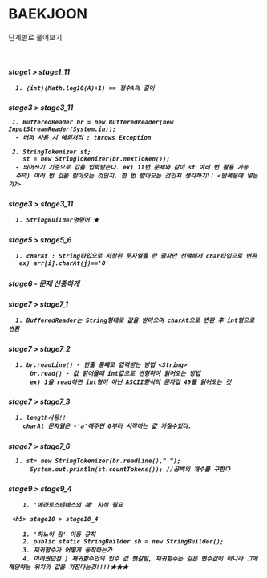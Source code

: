 # BAEKJOON
<p>
  단계별로 풀어보기
</p>

<br>


  <h5> stage1 > stage1_11 
  
  
  ```
    1. (int)(Math.log10(A)+1) == 정수A의 길이
  ```

    

  <h5> stage3 > stage3_11
    
  ```
   1. BufferedReader br = new BufferedReader(new InputStreamReader(System.in));
    - 버퍼 사용 시 예외처리 : throws Exception
    
   2. StringTokenizer st; 
      st = new StringTokenizer(br.nextToken()); 
    - 띄어쓰기 기준으로 값을 입력받는다. ex) 11번 문제와 같이 st 여러 번 활용 가능
    주의) 여러 번 값을 받아오는 것인지, 한 번 받아오는 것인지 생각하기!! <반복문에 넣는가?> 
  ```

   <h5> stage3 > stage3_11
       
  ```
    1. StringBuilder명령어 ★
  ```
    

   <h5> stage5 > stage5_6
     
  ```
    1. charAt : String타입으로 저장된 문자열을 한 글자만 선택해서 char타입으로 변환
     ex) arr[i].charAt(j)=='O'
  ```
    

   <h5> stage6
   - 문제 신중하게 
     
     
   <h5> stage7 > stage7_1
     
  ```
    1. BufferedReader는 String형태로 값을 받아오며 charAt으로 변환 후 int형으로 변환
  ```
     
   <h5> stage7 > stage7_2
     
  ```
    1. br.readLine() - 한줄 통째로 입력받는 방법 <String>
        br.read() - 값 읽어올때 int값으로 변형하여 읽어오는 방법
        ex) 1을 read하면 int형이 아닌 ASCII향식의 문자값 49를 읽어오는 것
  ```
     
   <h5> stage7 > stage7_3
     
  ```
    1. length사용!!
      charAt 문자열은 -'a'해주면 0부터 시작하는 값 가질수있다.
  ```
     
     
   <h5> stage7 > stage7_6
     
  ```
    1. st= new StringTokenizer(br.readLine()," ");
        System.out.println(st.countTokens()); //공백의 개수를 구한다
  ```
     
     
     
   <h5> stage9 > stage9_4
       
  ```
      1. '에라토스테네스의 체' 지식 필요
  ```
     
     
     
     
     <h5> stage10 > stage10_4
       
  ```
      1. '하노이 탐' 이동 규칙
      2. public static StringBuilder sb = new StringBuilder();
      3. 재귀함수가 어떻게 동작하는가
      4. 어려웠던점 ) 재귀함수안의 인수 값 헷갈림, 재귀함수는 같은 변수값이 아니라 그에 해당하는 위치의 값을 가진다는것!!!!★★★
       
  ```

